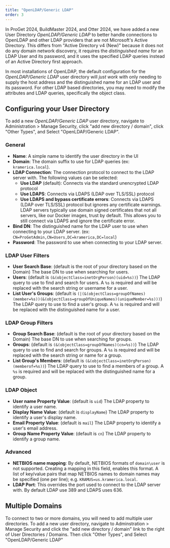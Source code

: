 ```yaml
---
title: "OpenLDAP/Generic LDAP"
order: 3
---
```


In ProGet 2024, BuildMaster 2024, and Otter 2024, we have added a new User Directory *OpenLDAP/Generic LDAP* to better handle connections to OpenLDAP and other LDAP providers that are not Microsoft's Active Directory.  This differs from "Active Directory v4 (New)" because it does not do any domain network discovery, it requires the *distinguished name* for an LDAP User and its password, and it uses the specified LDAP queries instead of an Active Directory first approach.

In most installations of OpenLDAP, the default configuration for the *OpenLDAP/Generic LDAP* user directory will *just work* with only needing to supply the host address and the distinguished name for an LDAP user and its password.  For other LDAP based directories, you may need to modify the attributes and LDAP queries, specifically the object class.

## Configuring your User Directory
To add a new *OpenLDAP/Generic LDAP* user directory, navigate to Administration > Manage Security, click "add new directory / domain", click "Other Types", and Select "OpenLDAP/Generic LDAP".

### General
- **Name**: A simple name to identify the user directory in the UI
- **Domain**: The domain suffix to use for LDAP queries (ex: `kramerica.local`).
- **LDAP Connection**: The connection protocol to connect to the LDAP server with.  The following values can be selected:
   - **Use LDAP** (default): Connects via the standard unencrypted LDAP protocol
   - **Use LDAPS**: Connects via LDAPS (LDAP over TLS/SSL) protocol
   - **Use LDAPS and bypass certificate errors**: Connects via LDAPS (LDAP over TLS/SSL) protocol but ignores any certificate warnings.  LDAP servers typically use domain signed certificates that not all servers, like our Docker images, trust by default.  This allows you to still connect via LDAPS and ignore the certificate error.
- **Bind DN**: The distinguished name for the LDAP user to use when connecting to your LDAP server.  (ex: `CN=ProGetAdmin,CN=Users,DC=kramerica,DC=local`)
- **Password**: The password to use when connecting to your LDAP server.

### LDAP User Filters
- **User Search Base**: (default is the root of your directory based on the Domain) The base DN to use when searching for users.
- **Users**: (default is `(&(objectClass=inetOrgPerson)(uid=%s))`) The LDAP query to use to find and search for users.  A `%s` is required and will be replaced with the search string or username for a user.
- **List User's Groups**: (default is `(|(&(objectClass=groupOfNames)(member=%s))(&(objectClass=groupOfUniqueNames)(uniqueMember=%s)))`) The LDAP query to use to find a user's group.  A `%s` is required and will be replaced with the distinguished name for a user.

### LDAP Group Filters
- **Group Search Base**: (default is the root of your directory based on the Domain) The base DN to use when searching for groups.
- **Groups**: (default is `(&(objectClass=groupOfNames)(cn=%s))`) The LDAP query to use to find and search for groups.  A `%s` is required and will be replaced with the search string or name for a group.
- **List Group's Members**: (default is `(&(objectClass=inetOrgPerson)(memberof=%s))`) The LDAP query to use to find a members of a group.  A `%s` is required and will be replaced with the distinguished name for a group.

### LDAP Object
- **User name Property Value**: (default is `uid`) The LDAP property to identify a user name.
- **Display Name Value**: (default is `displayName`) The LDAP property to identify a user's display name.
- **Email Property Value**:  (default is `mail`) The LDAP property to identify a user's email address.
- **Group Name Property Value**: (default is `cn`) The LDAP property to identify a group name.

### Advanced
- **NETBIOS name mapping**: By default, NETBIOS formats of `domain\user` is not supported.  Creating a mapping in this field, enables this format. A list of key/value pairs that map NETBIOS names to domain names may be specified (one per line); e.g. `KRAMUS=us.kramerica.local`.
- **LDAP Port**: This overrides the port used to connect to the LDAP server with.  By default LDAP use 389 and LDAPS uses 636.
 
## Multiple Domains
To connect to two or more domains, you will need to add multiple user directories.  To add a new user directory, navigate to Adminstration > Manage Security and click the "add new directory / domain" link to the right of User Directories / Domains.  Then click "Other Types", and Select "OpenLDAP/Generic LDAP"


